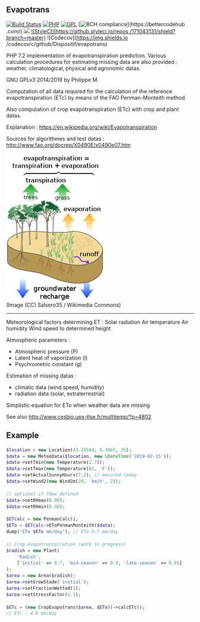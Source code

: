 ## Evapotrans

[![Build Status](https://travis-ci.org/Dispositif/evapotrans.svg?branch=master)](https://travis-ci.org/Dispositif/evapotrans) [![PHP](https://img.shields.io/badge/PHP-7.2-blue.svg)]()
[![GPL](https://img.shields.io/badge/license-GPL-black.svg)]()
[![BCH compliance](https://bettercodehub.com/edge/badge/Dispositif/evapotrans?branch=master)](https://bettercodehub
.com/) <a href="https://codeclimate.com/github/Dispositif/evapotrans/maintainability"><img src="https://api
.codeclimate.com/v1/badges/6f0ad445bbafa41daaee/maintainability" /></a> [![StyleCI](https://github.styleci.io/repos
/171043131/shield?branch=master)](https://github.styleci.io/repos/171043131) ![Codecov](https://img.shields.io
/codecov/c/github/Dispositif/evapotrans)

PHP 7.2 implementation of evapotranspiration prediction. Various calculation procedures for estimating missing data are also provided : weather, climatological, physical and agronomic datas. 

GNU GPLv3 2014/2019 by Philippe M.

Computation of all data required for the calculation of the reference evapotranspiration (ETc) by means of the FAO Penman-Monteith method. 

Also computation of crop evapotranspiration (ETc) with crop and plant datas. 

Explanation : https://en.wikipedia.org/wiki/Evapotranspiration

Sources for algorithmes and test datas : http://www.fao.org/docrep/X0490E/x0490e07.htm

<img src="https://raw.githubusercontent.com/Dispositif/evapotrans/master/evapotrans.png?sanitize=true&raw=true">
<br>(Image (CC) Salsero35 / Wikimedia Commons)

----

Meteorological factors determining ET :
Solar radiation
Air temperature
Air humidity
Wind speed to determined height

Atmospheric parameters :
* Atmospheric pressure (P)
* Latent heat of vaporization (l)
* Psychrometric constant (g)

Estimation of missing datas :
* climatic data (wind speed, humidity)
* radiation data (solar, extraterrestrial)

Simplistic equation for ETo when weather data are missing

See also http://www.cesbio.ups-tlse.fr/multitemp/?p=4802

## Example 
```php
$location = new Location(43.29504, 5.3865, 35);
$data = new MeteoData($location, new \DateTime('2019-02-15'));
$data->setTmin(new Temperature(2.7));
$data->setTmax(new Temperature(61, 'F'));
$data->setActualSunnyHours(7.2); // mesured today
$data->setWind2(new Wind2m(20, 'km/h', 2));

// optional if Tdew defined
$data->setRHmax(0.90);
$data->setRHmin(0.38);

$ETcalc = new PenmanCalc();
$ETo = $ETcalc->EToPenmanMonteith($data);
dump("ETo $ETo mm/day"); // ETo 5.7 mm/day

// Crop evapotranspiration (work in progress)
$radish = new Plant(
    'Radish',
    ['initial' => 0.7, 'mid-season' => 0.9, 'late-season' => 0.85]
);
$area = new Area($radish);
$area->setGrowStade('initial');
$area->setFractionWetted(1);
$area->setStressFactor(1.1);

$ETc = (new CropEvapotrans($area, $ETo))->calcETc();
// ETc : 4.0 mm/day

```

